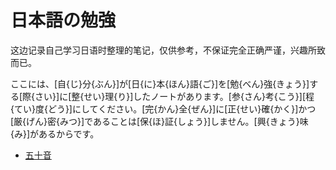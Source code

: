 # 日本語の勉強

这边记录自己学习日语时整理的笔记，仅供参考，不保证完全正确严谨，兴趣所致而已。

ここには、[自{じ}分{ぶん}]が[日{に}本{ほん}語{ご}]を[勉{べん}強{きょう}]する[際{さい}]に[整{せい}理{り}]したノートがあります。[参{さん}考{こう}][程{てい}度{どう}]にしてください。[完{かん}全{ぜん}]に[正{せい}確{かく}]かつ[厳{げん}密{みつ}]であることは[保{ほ}証{しょう}]しません。[興{きょう}味{み}]があるからです。

- [五十音](gojyuon.md)
